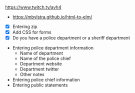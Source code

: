 https://www.twitch.tv/avh4

 - https://mbylstra.github.io/html-to-elm/

 - [x] Entering zip
 - [x] Add CSS for forms
 - [x] Do you have a police department or a sheriff department
 - Entering police department information
   - Name of department
   - Name of the police chief
   - Department website
   - Department twitter
   - Other notes
 - Entering police chief information
 - Entering public statements
